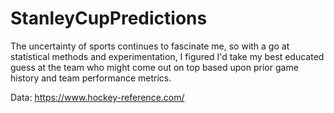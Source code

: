 # StanleyCupPredictions

The uncertainty of sports continues to fascinate me, so with a go at statistical methods and experimentation, I figured I'd take my best educated guess at the team who might come out on top based upon prior game history and team performance metrics.

Data:
https://www.hockey-reference.com/
